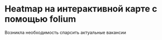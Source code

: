 # Heatmap на интерактивной карте с помощью folium

Возникла необходимость спарсить актуальные вакансии
